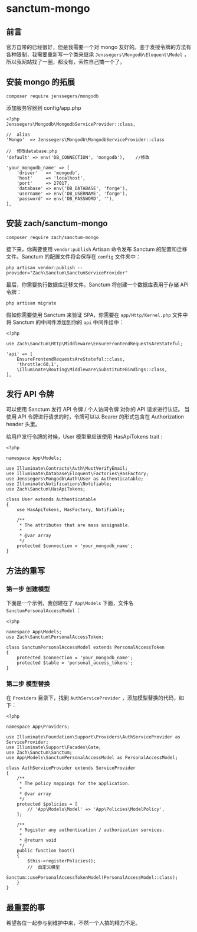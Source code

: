 # sanctum-mongo

## 前言

官方自带的已经很好，但是我需要一个对 mongo 友好的。鉴于发授令牌的方法有各种限制，我需要重新写一个类来继承 `Jenssegers\Mongodb\Eloquent\Model` ，所以我网站找了一圈，都没有，索性自己搞一个了。

## 安装 mongo 的拓展

```
composer require jenssegers/mongodb
```

添加服务容器到 config/app.php

```
<?php
Jenssegers\Mongodb\MongodbServiceProvider::class,

//  alias
'Mongo'  => Jenssegers\Mongodb\MongodbServiceProvider::class

//  修改database.php
'default' => env('DB_CONNECTION', 'mongodb'),    //修改

'your_mongodb_name' => [
    'driver'   => 'mongodb',
    'host'     => 'localhost',
    'port'     => 27017,
    'database' => env('DB_DATABASE', 'forge'),
    'username' => env('DB_USERNAME', 'forge'),
    'password' => env('DB_PASSWORD', ''),
],     
```

## 安装 zach/sanctum-mongo

```
composer require zach/sanctum-mongo
```

接下来，你需要使用 `vendor:publish` Artisan 命令发布 Sanctum 的配置和迁移文件。Sanctum 的配置文件将会保存在 `config` 文件夹中：

```
php artisan vendor:publish --provider="Zach\Sanctum\SanctumServiceProvider"
```

最后，你需要执行数据库迁移文件。Sanctum 将创建一个数据库表用于存储 API 令牌：

```
php artisan migrate
```

假如你需要使用 Sanctum 来验证 SPA，你需要在 `app/Http/Kernel.php` 文件中将 Sanctum 的中间件添加到你的 `api` 中间件组中：

```
<?php

use Zach\Sanctum\Http\Middleware\EnsureFrontendRequestsAreStateful;

'api' => [
    EnsureFrontendRequestsAreStateful::class,
    'throttle:60,1',
    \Illuminate\Routing\Middleware\SubstituteBindings::class,
],
```

## 发行 API 令牌

可以使用 Sanctum 发行 API 令牌 / 个人访问令牌 对你的 API 请求进行认证。 当使用 API 令牌进行请求的时，令牌可以以 Bearer 的形式包含在 Authorization header 头里。



给用户发行令牌的时候，User 模型里应该使用 HasApiTokens trait :

```
<?php

namespace App\Models;

use Illuminate\Contracts\Auth\MustVerifyEmail;
use Illuminate\Database\Eloquent\Factories\HasFactory;
use Jenssegers\Mongodb\Auth\User as Authenticatable;
use Illuminate\Notifications\Notifiable;
use Zach\Sanctum\HasApiTokens;

class User extends Authenticatable
{
    use HasApiTokens, HasFactory, Notifiable;

    /**
     * The attributes that are mass assignable.
     *
     * @var array
     */
    protected $connection = 'your_mongodb_name';
}
```

## 方法的重写

### 第一步 创建模型

下面是一个示例，我创建在了 `App\Models` 下面，文件名 `SanctumPersonalAccessModel` ：

```
<?php

namespace App\Models;
use Zach\Sanctum\PersonalAccessToken;

class SanctumPersonalAccessModel extends PersonalAccessToken
{
    protected $connection = 'your_mongodb_name';
    protected $table = 'personal_access_tokens';
}
```

### 第二步 模型替换

在 `Providers` 目录下，找到 `AuthServiceProvider` ，添加模型替换的代码，如下：

```
<?php

namespace App\Providers;

use Illuminate\Foundation\Support\Providers\AuthServiceProvider as ServiceProvider;
use Illuminate\Support\Facades\Gate;
use Zach\Sanctum\Sanctum;
use App\Models\SanctumPersonalAccessModel as PersonalAccessModel;

class AuthServiceProvider extends ServiceProvider
{
    /**
     * The policy mappings for the application.
     *
     * @var array
     */
    protected $policies = [
        // 'App\Models\Model' => 'App\Policies\ModelPolicy',
    ];

    /**
     * Register any authentication / authorization services.
     *
     * @return void
     */
    public function boot()
    {
        $this->registerPolicies();
        //  自定义模型
        Sanctum::usePersonalAccessTokenModel(PersonalAccessModel::class);
    }
}
```

## 最重要的事

希望各位一起参与到维护中来，不然一个人搞的精力不足。

